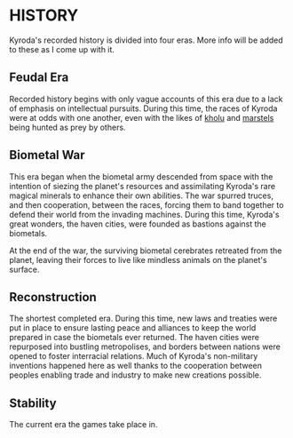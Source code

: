 # **HISTORY**

Kyroda's recorded history is divided into four eras. More info will be added to these as I come up with it.

## Feudal Era

Recorded history begins with only vague accounts of this era due to a lack of emphasis on intellectual pursuits. During this time, the races of Kyroda were at odds with one another, even with the likes of [kholu](kholu.md) and [marstels](marstels.md) being hunted as prey by others.

## Biometal War

This era began when the biometal army descended from space with the intention of siezing the planet's resources and assimilating Kyroda's rare magical minerals to enhance their own abilities. The war spurred truces, and then cooperation, between the races, forcing them to band together to defend their world from the invading machines. During this time, Kyroda's great wonders, the haven cities, were founded as bastions against the biometals.

At the end of the war, the surviving biometal cerebrates retreated from the planet, leaving their forces to live like mindless animals on the planet's surface.

## Reconstruction

The shortest completed era. During this time, new laws and treaties were put in place to ensure lasting peace and alliances to keep the world prepared in case the biometals ever returned. The haven cities were repurposed into bustling metropolises, and borders between nations were opened to foster interracial relations. Much of Kyroda's non-military inventions happened here as well thanks to the cooperation between peoples enabling trade and industry to make new creations possible.

## Stability

The current era the games take place in.
